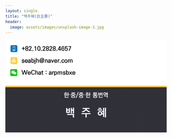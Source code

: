 ```yaml
---
layout: single
title: "백주혜(白主惠)"
header:
  image: assets/images/unsplash-image-3.jpg
---
```


![KakaoTalk_20231027_153917559_03](../images/2023-10-29/KakaoTalk_20231027_153917559_03.jpg)
